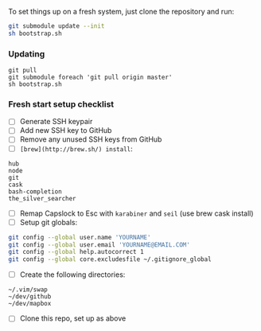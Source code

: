 To set things up on a fresh system, just clone the repository and run:

``` sh
git submodule update --init
sh bootstrap.sh
```

### Updating

``` shell
git pull
git submodule foreach 'git pull origin master'
sh bootstrap.sh
```

### Fresh start setup checklist

- [ ] Generate SSH keypair
- [ ] Add new SSH key to GitHub
- [ ] Remove any unused SSH keys from GitHub
- [ ] `[brew](http://brew.sh/) install`: 

```
hub
node
git
cask
bash-completion
the_silver_searcher
```

- [ ] Remap Capslock to Esc with `karabiner` and `seil` (use brew cask install)
- [ ] Setup git globals:

```sh
git config --global user.name 'YOURNAME'
git config --global user.email 'YOURNAME@EMAIL.COM'
git config --global help.autocorrect 1
git config --global core.excludesfile ~/.gitignore_global
```

- [ ] Create the following directories:

```
~/.vim/swap
~/dev/github
~/dev/mapbox
```

- [ ] Clone this repo, set up as above
